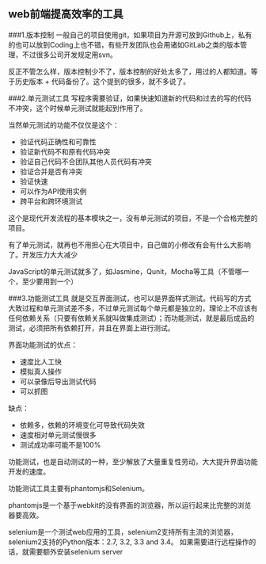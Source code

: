 ## web前端提高效率的工具

###1.版本控制
一般自己的项目使用git，如果项目为开源可放到Github上，私有的也可以放到Coding上也不错，有些开发团队也会用诸如GitLab之类的版本管理，不过很多公司开发规定用svn。

反正不管怎么样，版本控制少不了，版本控制的好处太多了，用过的人都知道。等于历史版本 + 代码备份了。这个提到的很多，就不多说了。

###2.单元测试工具
写程序需要验证，如果快速知道新的代码和过去的写的代码不冲突，这个时候单元测试就能起到作用了。

当然单元测试的功能不仅仅是这个：

* 验证代码正确性和可靠性
* 验证新代码不和原有代码冲突
* 验证自己代码不合团队其他人员代码有冲突
* 验证合并是否有冲突
* 验证快速
* 可以作为API使用实例
* 跨平台和跨环境测试

这个是现代开发流程的基本模块之一，没有单元测试的项目，不是一个合格完整的项目。

有了单元测试，就再也不用担心在大项目中，自己做的小修改有会有什么大影响了。开发压力大大减少

JavaScript的单元测试就多了，如Jasmine，Qunit，Mocha等工具（不管哪一个，至少要用到一个）

###3.功能测试工具
就是交互界面测试，也可以是界面样式测试。代码写的方式大致过程和单元测试差不多，不过单元测试每个单元都是独立的，理论上不应该有任何依赖关系（只要有依赖关系就叫做集成测试）；而功能测试，就是最后成品的测试，必须把所有依赖打开，并且在界面上进行测试。

界面功能测试的优点：
* 速度比人工快
* 模拟真人操作
* 可以录像后导出测试代码
* 可以抓图

缺点：
* 依赖多，依赖的环境变化可导致代码失效
* 速度相对单元测试慢很多
* 测试成功率可能不是100%

功能测试，也是自动测试的一种，至少解放了大量重复性劳动，大大提升界面功能开发的速度。

功能测试工具主要有phantomjs和Selenium。

phantomjs是一个基于webkit的没有界面的浏览器，所以运行起来比完整的浏览器要高效。

selenium是一个测试web应用的工具，selenium2支持所有主流的浏览器，selenium2支持的Python版本：2.7, 3.2, 3.3 and 3.4。
如果需要进行远程操作的话，就需要额外安装selenium server
